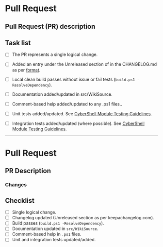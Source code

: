 # Pull Request

<!--
    Thanks for submitting a Pull Request (PR) to this project.
    Your contribution to this project is greatly appreciated!

    TITLE: Please be descriptive not sensationalist.
    Prepend the title with [BREAKING CHANGE] if relevant.
    i.e. [BREAKING CHANGE] Restructure security data format

    You may remove this comment block, and the other comment blocks, but please
    keep the headers and the task list.
    Try to keep your PRs atomic: changes grouped in smallest batch affecting a single logical unit.
-->

## Pull Request (PR) description

<!--
    Replace this comment block with a description of your PR to provide context.
    Please be describe the intent and link issue where the problem has been discussed.
    try to link the issue that it fixes by providing the verb and ref: [fix|close #18]

    After the description, please concisely list the changes as per keepachangelog.com
    This **should** duplicate what you've updated in the changelog file.

### Added
- for new features [closes #15]
### Changed
- for changes in existing functionality.
### Deprecated
- for soon-to-be removed features.
### Security
- in case of vulnerabilities.
### Fixed
- for any bug fixes. [fix #52]
### Removed
- for now removed features.
-->

## Task list

<!--
    To aid community reviewers in reviewing and merging your PR, please take
    the time to run through the below checklist and make sure your PR has
    everything updated as required.

    Change to [x] for each task in the task list that applies to your PR.
    For those task that don't apply to you PR, leave those as is.
-->

- [ ] The PR represents a single logical change.
- [ ] Added an entry under the Unreleased section of in the CHANGELOG.md as per [format](https://keepachangelog.com/en/1.0.0/).
- [ ] Local clean build passes without issue or fail tests (`build.ps1 -ResolveDependency`).
- [ ] Documentation added/updated in src/WikiSource.
- [ ] Comment-based help added/updated to any .ps1 files..
- [ ] Unit tests added/updated. See [CyberShell Module Testing Guidelines](https://github.com/PowerShell/DscResources/blob/master/TestsGuidelines.md).
- [ ] Integration tests added/updated (where possible). See [CyberShell Module Testing Guidelines](https://github.com/PowerShell/DscResources/blob/master/TestsGuidelines.md).




-------------
# Pull Request

<!--
Thank you for contributing! Please use a descriptive title and fill out this template to ensure a thorough review process.

**Title Guidelines**: Be clear and succinct. Use the prefix [BREAKING CHANGE] for significant updates.

-->

## PR Description

<!-- Briefly describe your changes, details will be provided in next section -->

### Changes
<!--
list the changes as per keepachangelog.com This **should** duplicate what you've updated in the changelog file.`.

### Added
- New features.
### Changed
- Updates to existing functionality.
### Deprecated
- Features marked for removal.
### Security
- Security fixes.
### Fixed
- Bug fixes.
### Removed
- Removed features or code.
-->

## Checklist

- [ ] Single logical change.
- [ ] Changelog updated (Unreleased section as per keepachangelog.com).
- [ ] Build passes (`build.ps1 -ResolveDependency`).
- [ ] Documentation updated in `src/WikiSource`.
- [ ] Comment-based help in `.ps1` files.
- [ ] Unit and integration tests updated/added.

<!-- Your contribution is appreciated! - Thank you->
